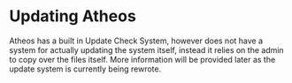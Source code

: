 # Updating Atheos

Atheos has a built in Update Check System, however does not have a system for actually updating the system itself, instead it relies on the admin to copy over the files itself. More information will be provided later as the update system is currently being rewrote.